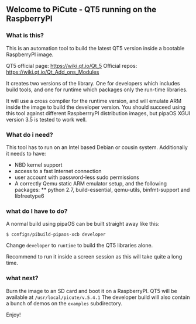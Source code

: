 ## Welcome to PiCute - QT5 running on the RaspberryPI

### What is this?

This is an automation tool to build the latest QT5 version inside a bootable RaspberryPI image.

QT5 official page: https://wiki.qt.io/Qt_5
Official repos: https://wiki.qt.io/Qt_Add_ons_Modules

It creates two versions of the library. One for developers which includes build tools, and one for runtime
which packages only the run-time libraries.

It will use a cross compiler for the runtime version, and will emulate ARM inside the image to build the developer
version. You should succeed using this tool against different RaspberrryPI distribution images, but pipaOS
XGUI version 3.5 is tested to work well.

### What do i need?

This tool has to run on an Intel based Debian or cousin system. Additionally it needs to have:

 * NBD kernel support
 * access to a fast Internet connection
 * user account with password-less sudo permissions
 * A correctly Qemu static ARM emulator setup, and the following packages:
   ** python 2.7, build-essential, qemu-utils, binfmt-support and libfreetype6

### what do I have to do?

A normal build using pipaOS can be built straight away like this:

```
$ configs/pibuild-pipaos-xcb developer
```

Change `developer` to `runtime` to build the QT5 libraries alone.

Recommend to run it inside a screen session as this will take quite a long time.

### what next?

Burn the image to an SD card and boot it on a RaspberryPI. QT5 will be available at `/usr/local/picute/v.5.4.1`
The developer build will also contain a bunch of demos on the `examples` subdirectory.

Enjoy!
